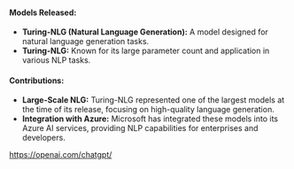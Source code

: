 #### **Models Released:**
- **Turing-NLG (Natural Language Generation):** A model designed for natural language generation tasks.
- **Turing-NLG:** Known for its large parameter count and application in various NLP tasks.

#### **Contributions:**
- **Large-Scale NLG:** Turing-NLG represented one of the largest models at the time of its release, focusing on high-quality language generation.
- **Integration with Azure:** Microsoft has integrated these models into its Azure AI services, providing NLP capabilities for enterprises and developers.


https://openai.com/chatgpt/

